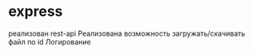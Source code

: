﻿# express
 
 реализован rest-api
 Реализована возможность загружать/скачивать файл по id
 Логирование
